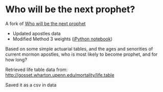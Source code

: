 Who will be the next prophet?
=============================

A fork of [Who will be the next prophet](https://github.com/philngo/mormon-prophets)

  * Updated apostles data
  * Modified Method 3 weights
([iPython notebook](http://nbviewer.ipython.org/github/dgonzo/mormon-prophets/blob/master/prophet-calculations.ipynb))

Based on some simple actuarial tables, and the ages and senorities of
current mormon apostles, who is most likely to become prophet, and for how
long?

Retrieved life table data from:
http://gosset.wharton.upenn.edu/mortality/life.table

Saved it as a csv in data
